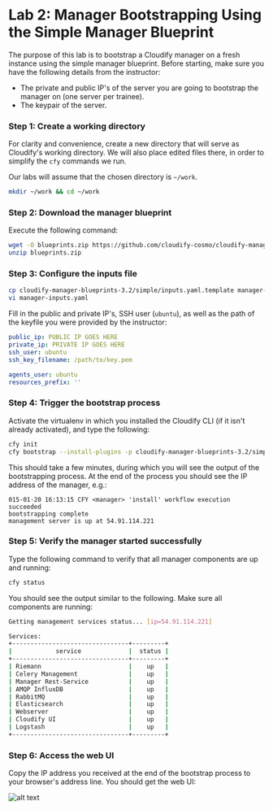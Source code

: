 # Lab 2: Manager Bootstrapping Using the Simple Manager Blueprint

The purpose of this lab is to bootstrap a Cloudify manager on a fresh instance using the simple manager blueprint.
Before starting, make sure you have the following details from the instructor:

* The private and public IP's of the server you are going to bootstrap the manager on (one server per trainee).
* The keypair of the server.

### Step 1: Create a working directory

For clarity and convenience, create a new directory that will serve as Cloudify's working directory. We will also place edited files there, in order to simplify the `cfy` commands we run.

Our labs will assume that the chosen directory is `~/work`.

```bash
mkdir ~/work && cd ~/work
```

### Step 2: Download the manager blueprint

Execute the following command:

```bash
wget -O blueprints.zip https://github.com/cloudify-cosmo/cloudify-manager-blueprints/archive/3.2.zip
unzip blueprints.zip
```

### Step 3: Configure the inputs file

```bash
cp cloudify-manager-blueprints-3.2/simple/inputs.yaml.template manager-inputs.yaml
vi manager-inputs.yaml
```

Fill in the public and private IP's, SSH user (`ubuntu`), as well as the path of the keyfile you were provided by the instructor:

```yaml
public_ip: PUBLIC IP GOES HERE
private_ip: PRIVATE IP GOES HERE
ssh_user: ubuntu
ssh_key_filename: /path/to/key.pem

agents_user: ubuntu
resources_prefix: ''
```

### Step 4: Trigger the bootstrap process

Activate the virtualenv in which you installed the Cloudify CLI (if it isn't already activated), and type the following:

```bash
cfy init
cfy bootstrap --install-plugins -p cloudify-manager-blueprints-3.2/simple/simple-manager-blueprint.yaml -i manager-inputs.yaml
```

This should take a few minutes, during which you will see the output of the bootstrapping process. At the end of the process you should see the IP address of the manager, e.g.:

```
015-01-20 16:13:15 CFY <manager> 'install' workflow execution succeeded
bootstrapping complete
management server is up at 54.91.114.221
```

### Step 5: Verify the manager started successfully

Type the following command to verify that all manager components are up and running:

```bash
cfy status
```

You should see the output similar to the following. Make sure all components are running:

```bash
Getting management services status... [ip=54.91.114.221]

Services:
+--------------------------------+---------+
|            service             |  status |
+--------------------------------+---------+
| Riemann                        |    up   |
| Celery Management              |    up   |
| Manager Rest-Service           |    up   |
| AMQP InfluxDB                  |    up   |
| RabbitMQ                       |    up   |
| Elasticsearch                  |    up   |
| Webserver                      |    up   |
| Cloudify UI                    |    up   |
| Logstash                       |    up   |
+--------------------------------+---------+
```

### Step 6: Access the web UI

Copy the IP address you received at the end of the bootstrap process to your browser's address line. You should get the web UI:

![alt text](https://raw.githubusercontent.com/cloudify-cosmo/cloudify-training-labs/master/lab2/cfy32.png "Cloudify 3.2 Web UI")